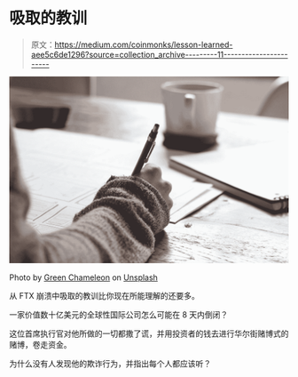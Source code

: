 # 吸取的教训

> 原文：<https://medium.com/coinmonks/lesson-learned-aee5c6de1296?source=collection_archive---------11----------------------->

![](img/405910d7781845ed877ca86297dbb38b.png)

Photo by [Green Chameleon](https://unsplash.com/@craftedbygc?utm_source=medium&utm_medium=referral) on [Unsplash](https://unsplash.com?utm_source=medium&utm_medium=referral)

从 FTX 崩溃中吸取的教训比你现在所能理解的还要多。

一家价值数十亿美元的全球性国际公司怎么可能在 8 天内倒闭？

这位首席执行官对他所做的一切都撒了谎，并用投资者的钱去进行华尔街赌博式的赌博，卷走资金。

为什么没有人发现他的欺诈行为，并指出每个人都应该听？